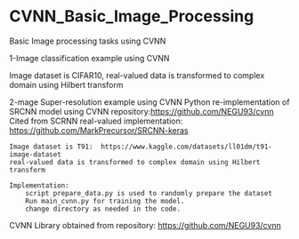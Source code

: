 # CVNN_Basic_Image_Processing
Basic Image processing tasks using CVNN

1-Image classification example using CVNN

  Image dataset is CIFAR10, real-valued data is transformed to complex domain using Hilbert transform


2-mage Super-resolution example using CVNN
    Python re-implementation of SRCNN model using CVNN  repository:https://github.com/NEGU93/cvnn
    Cited from SCRNN real-valued implementation: https://github.com/MarkPrecursor/SRCNN-keras

    Image dataset is T91:  https://www.kaggle.com/datasets/ll01dm/t91-image-dataset
    real-valued data is transformed to complex domain using Hilbert transform

    Implementation:
        script prepare_data.py is used to randomly prepare the dataset
        Run main_cvnn.py for training the model.
        change directory as needed in the code.
    
    
CVNN Library obtained from repository:
    https://github.com/NEGU93/cvnn
  


